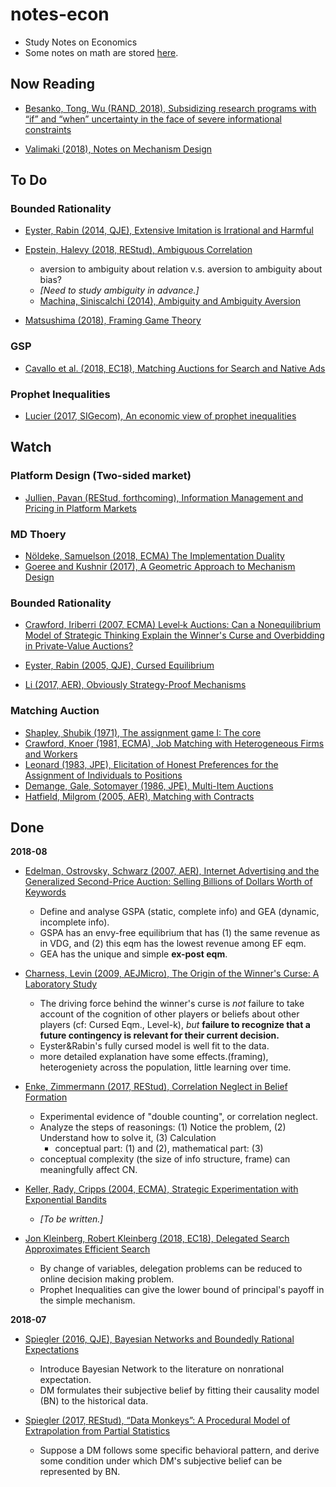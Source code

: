 # notes-econ

- Study Notes on Economics
- Some notes on math are stored [here](./notes-math).



## Now Reading

- [Besanko, Tong, Wu (RAND, 2018), Subsidizing research programs with “if” and “when” uncertainty in the face of severe informational constraints](https://onlinelibrary.wiley.com/doi/abs/10.1111/1756-2171.12227)

- [Valimaki (2018), Notes on Mechanism Design](notes/Valimaki_MD/valimaki_md.pdf)



## To Do
### Bounded Rationality
- [Eyster, Rabin (2014, QJE), Extensive Imitation is Irrational and Harmful](https://academic.oup.com/qje/article/129/4/1861/1853662)

- [Epstein, Halevy (2018, REStud), Ambiguous Correlation](https://academic.oup.com/restud/advance-article/doi/10.1093/restud/rdy008/4829922)
  - aversion to ambiguity about relation v.s. aversion to ambiguity about bias?
  - *[Need to study ambiguity in advance.]*
  - [Machina, Siniscalchi (2014), Ambiguity and Ambiguity Aversion](https://www.sciencedirect.com/science/article/pii/B9780444536853000131)

- [Matsushima (2018), Framing Game Theory](https://ideas.repec.org/p/tky/fseres/2017cf1072.html)

### GSP
- [Cavallo et al. (2018, EC18), Matching Auctions for Search and Native Ads](https://dl.acm.org/citation.cfm?id=3219191)


### Prophet Inequalities
- [Lucier (2017, SIGecom), An economic view of prophet inequalities](https://dl.acm.org/citation.cfm?id=3144725)


## Watch
### Platform Design (Two-sided market)
- [Jullien, Pavan (REStud, forthcoming), Information Management and Pricing in Platform Markets](https://academic.oup.com/restud/advance-article-abstract/doi/10.1093/restud/rdy040/5062616?redirectedFrom=fulltext)

### MD Thoery
- [Nöldeke, Samuelson (2018, ECMA) The Implementation Duality](https://www.econometricsociety.org/publications/econometrica/2018/07/01/implementation-duality)
- [Goeree and Kushnir (2017), A Geometric Approach to Mechanism Design](https://papers.ssrn.com/sol3/Delivery.cfm?abstractid=1974922)

### Bounded Rationality
- [Crawford, Iriberri (2007, ECMA) Level‐k Auctions: Can a Nonequilibrium Model of Strategic Thinking Explain the Winner's Curse and Overbidding in Private‐Value Auctions?](https://onlinelibrary.wiley.com/doi/abs/10.1111/j.1468-0262.2007.00810.x)

- [Eyster, Rabin (2005, QJE), Cursed Equilibrium](https://onlinelibrary.wiley.com/doi/abs/10.1111/j.1468-0262.2005.00631.x)

- [Li (2017, AER), Obviously Strategy-Proof Mechanisms](https://www.aeaweb.org/articles?id=10.1257/aer.20160425)

### Matching Auction
- [Shapley, Shubik (1971), The assignment game I: The core](https://link.springer.com/article/10.1007/BF01753437)
- [Crawford, Knoer (1981, ECMA), Job Matching with Heterogeneous Firms and Workers](https://www.jstor.org/stable/1913320?casa_token=eQ5WvciNyEIAAAAA:iIzljOQEUiWIwbEUxOYIfyhrrArpM5wPwuznjdLgvfaXDIPXdD5a5olBVCk5Zwtn-GVpSGuHdylZJnEkUQdRL-BFpb_0a2-KywFQcQrNAGdo3sfSzLA&seq=1#page_scan_tab_contents)
- [Leonard (1983, JPE), Elicitation of Honest Preferences for the Assignment of Individuals to Positions](https://www.journals.uchicago.edu/doi/abs/10.1086/261158)
- [Demange, Gale, Sotomayer (1986, JPE), Multi-Item Auctions](https://www.journals.uchicago.edu/doi/abs/10.1086/261411)
- [Hatfield, Milgrom (2005, AER), Matching with Contracts](https://www.aeaweb.org/articles?id=10.1257/0002828054825466)

## Done

**2018-08**
- [Edelman, Ostrovsky, Schwarz (2007, AER), Internet Advertising and the Generalized Second-Price Auction: Selling Billions of Dollars Worth of Keywords](https://www.aeaweb.org/articles?id=10.1257/aer.97.1.242)
  - Define and analyse GSPA (static, complete info) and GEA (dynamic, incomplete info).
  - GSPA has an envy-free equilibrium that has (1) the same revenue as in VDG, and (2) this eqm has the lowest revenue among EF eqm.
  - GEA has the unique and simple **ex-post eqm**.

- [Charness, Levin (2009, AEJMicro), The Origin of the Winner's Curse: A Laboratory Study](https://www.aeaweb.org/articles?id=10.1257/mic.1.1.207)
  - The driving force behind the winner's curse is *not* failure to take account of the cognition of other players or beliefs about other players (cf: Cursed Eqm., Level-k), *but* **failure to recognize that a future contingency is relevant for their current decision.**
  - Eyster&Rabin's fully cursed model is well fit to the data.
  - more detailed explanation have some effects.(framing), heterogeniety across the population, little learning over time.

- [Enke, Zimmermann (2017, REStud), Correlation Neglect in Belief Formation](https://academic.oup.com/restud/advance-article-abstract/doi/10.1093/restud/rdx081/4772809)
  - Experimental evidence of "double counting", or correlation neglect.
  - Analyze the steps of reasonings: (1) Notice the problem, (2) Understand how to solve it, (3) Calculation
    - conceptual part: (1) and (2), mathematical part: (3)
  - conceptual complexity (the size of info structure, frame) can meaningfully affect CN.

- [Keller, Rady, Cripps (2004, ECMA), Strategic Experimentation with Exponential Bandits](https://onlinelibrary.wiley.com/doi/pdf/10.1111/j.1468-0262.2005.00564.x)

  - *[To be written.]*

- [Jon Kleinberg, Robert Kleinberg (2018, EC18), Delegated Search Approximates Efficient Search](https://dl.acm.org/citation.cfm?id=3219205)
  - By change of variables, delegation problems can be reduced to online decision making problem.
  - Prophet Inequalities can give the lower bound of principal's payoff in the simple mechanism.

**2018-07**
- [Spiegler (2016, QJE), Bayesian Networks and Boundedly Rational Expectations](https://academic.oup.com/qje/article-abstract/131/3/1243/2461139?redirectedFrom=PDF)
  - Introduce Bayesian Network to the literature on nonrational expectation.
  - DM formulates their subjective belief by fitting their causality model (BN) to the historical data.

- [Spiegler (2017, REStud), “Data Monkeys”: A Procedural Model of Extrapolation from Partial Statistics](https://academic.oup.com/restud/article-abstract/84/4/1818/2929388)
  - Suppose a DM follows some specific behavioral pattern, and derive some condition under which DM's subjective belief can be represented by BN.


